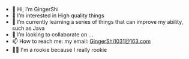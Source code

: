 - 👋 Hi, I’m GingerShi
- 👀 I’m interested in High quality things
- 🌱 I’m currently learning a series of things that can improve my ability, such as Java
- 💞️ I’m looking to collaborate on ...
- 📫 How to reach me: my email: GingerShi1031@163.com
- 🐱‍🚀 I'm a rookie because I really rookie

<!---
GingerShi/GingerShi is a ✨ special ✨ repository because its `README.md` (this file) appears on your GitHub profile.
You can click the Preview link to take a look at your changes.
--->
